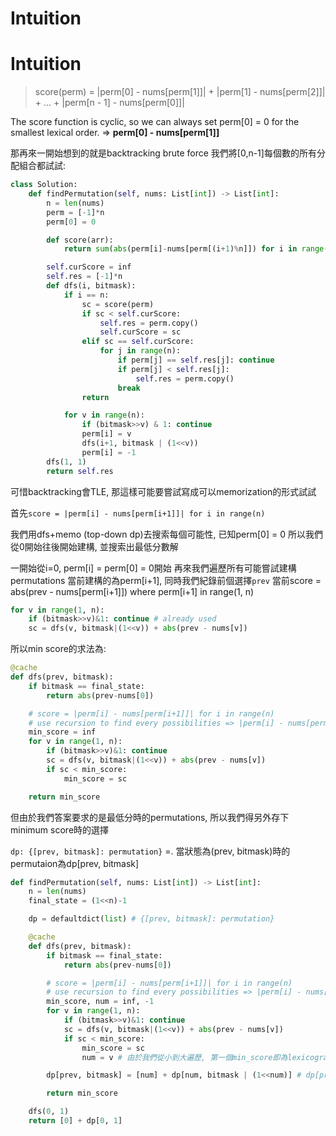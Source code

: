 # Intuition

# Intuition

> score(perm) = |perm[0] - nums[perm[1]]| + |perm[1] - nums[perm[2]]| + ... + |perm[n - 1] - nums[perm[0]]|

The score function is cyclic, so we can always set perm[0] = 0 for the smallest lexical order.
=> **perm[0] - nums[perm[1]]**

那再來一開始想到的就是backtracking brute force
我們將[0,n-1]每個數的所有分配組合都試試:

```py
class Solution:
    def findPermutation(self, nums: List[int]) -> List[int]:
        n = len(nums)
        perm = [-1]*n
        perm[0] = 0

        def score(arr):
            return sum(abs(perm[i]-nums[perm[(i+1)%n]]) for i in range(n))

        self.curScore = inf
        self.res = [-1]*n
        def dfs(i, bitmask):
            if i == n:
                sc = score(perm)
                if sc < self.curScore:
                    self.res = perm.copy()
                    self.curScore = sc
                elif sc == self.curScore:
                    for j in range(n):
                        if perm[j] == self.res[j]: continue
                        if perm[j] < self.res[j]:
                            self.res = perm.copy()
                        break
                return

            for v in range(n):
                if (bitmask>>v) & 1: continue
                perm[i] = v
                dfs(i+1, bitmask | (1<<v))
                perm[i] = -1
        dfs(1, 1)
        return self.res
```

可惜backtracking會TLE, 那這樣可能要嘗試寫成可以memorization的形式試試

首先`score = |perm[i] - nums[perm[i+1]]| for i in range(n)`

我們用dfs+memo (top-down dp)去搜索每個可能性, 已知perm[0] = 0
所以我們從0開始往後開始建構, 並搜索出最低分數解

一開始從i=0, perm[i] = perm[0] = 0開始
再來我們遍歷所有可能嘗試建構permutations
當前建構的為perm[i+1], 同時我們紀錄前個選擇`prev`
當前score = abs(prev - nums[perm[i+1]]) where perm[i+1] in range(1, n)

```py
for v in range(1, n):
    if (bitmask>>v)&1: continue # already used
    sc = dfs(v, bitmask|(1<<v)) + abs(prev - nums[v])
```

所以min score的求法為:

```py
@cache
def dfs(prev, bitmask):
    if bitmask == final_state:
        return abs(prev-nums[0])

    # score = |perm[i] - nums[perm[i+1]]| for i in range(n)
    # use recursion to find every possibilities => |perm[i] - nums[perm[i+1]]| = |prev - nums[i]| for i in range(n) if (bitmask>>i)&1 == 0
    min_score = inf
    for v in range(1, n):
        if (bitmask>>v)&1: continue
        sc = dfs(v, bitmask|(1<<v)) + abs(prev - nums[v])
        if sc < min_score:
            min_score = sc

    return min_score
```

但由於我們答案要求的是最低分時的permutations, 所以我們得另外存下minimum score時的選擇

`dp: {[prev, bitmask]: permutation}` =. 當狀態為(prev, bitmask)時的permutaion為dp[prev, bitmask]

```py
def findPermutation(self, nums: List[int]) -> List[int]:
    n = len(nums)
    final_state = (1<<n)-1

    dp = defaultdict(list) # {[prev, bitmask]: permutation}

    @cache
    def dfs(prev, bitmask):
        if bitmask == final_state:
            return abs(prev-nums[0])

        # score = |perm[i] - nums[perm[i+1]]| for i in range(n)
        # use recursion to find every possibilities => |perm[i] - nums[perm[i+1]]| = |prev - nums[i]| for i in range(n) if (bitmask>>i)&1 == 0
        min_score, num = inf, -1
        for v in range(1, n):
            if (bitmask>>v)&1: continue
            sc = dfs(v, bitmask|(1<<v)) + abs(prev - nums[v])
            if sc < min_score:
                min_score = sc
                num = v # 由於我們從小到大遍歷, 第一個min_score即為lexicographically smallest

        dp[prev, bitmask] = [num] + dp[num, bitmask | (1<<num)] # dp[prev, bitmask] = [current choice] + dp[next, next_bitmask]

        return min_score

    dfs(0, 1)
    return [0] + dp[0, 1]
```